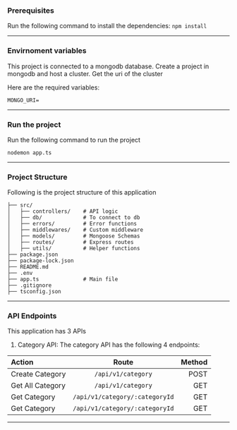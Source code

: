 ### Prerequisites

Run the following command to install the dependencies:
```npm install```

----
### Envirnoment variables

This project is connected to a mongodb database. Create a project in mongodb and host a cluster. Get the uri of the cluster

Here are the required variables:

```MONGO_URI=```

----
### Run the project

Run the following command to run the project

```nodemon app.ts```

----
### Project Structure

Following is the project structure of this application

```
├── src/
│   ├── controllers/    # API logic
│   ├── db/             # To connect to db
│   ├── errors/         # Error functions
│   ├── middlewares/    # Custom middleware
│   ├── models/         # Mongoose Schemas
│   ├── routes/         # Express routes
│   ├── utils/          # Helper functions
├── package.json
├── package-lock.json
├── README.md
├── .env
├── app.ts              # Main file
├── .gitignore
├── tsconfig.json
```

----
### API Endpoints

This application has 3 APIs

1. Category API:
The category API has the following 4 endpoints:

| Action |  Route  | Method |
|:-----|:--------:|------:|
| Create Category   | `/api/v1/category` | POST |
| Get All Category   |  `/api/v1/category`  |   GET |
| Get Category   | `/api/v1/category/:categoryId` |    GET |
| Get Category   | `/api/v1/category/:categoryId` |    GET |


----